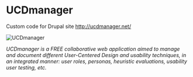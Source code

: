 # UCDmanager
Custom code for Drupal site http://ucdmanager.net/

![UCDmanager](http://ucdmanager.net/sites/all/themes/UCDmanagertheme/UCDmanager.png)

*UCDmanager is a FREE collaborative web application aimed to manage and document different User-Centered Design and usability techniques, in an integrated manner: user roles, personas, heuristic evaluations, usability user testing, etc.*
